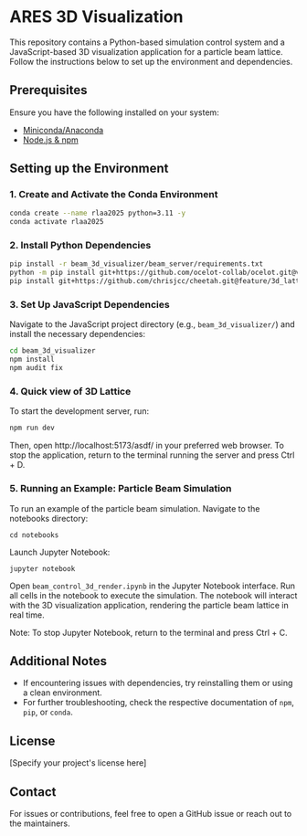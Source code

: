 # ARES 3D Visualization

This repository contains a Python-based simulation control system and a JavaScript-based 3D visualization application for a particle beam lattice. Follow the instructions below to set up the environment and dependencies.

## Prerequisites

Ensure you have the following installed on your system:
- [Miniconda/Anaconda](https://docs.conda.io/en/latest/miniconda.html)
- [Node.js & npm](https://nodejs.org/en/download/)

## Setting up the Environment

### 1. Create and Activate the Conda Environment
```bash
conda create --name rlaa2025 python=3.11 -y
conda activate rlaa2025
```

### 2. Install Python Dependencies
```bash
pip install -r beam_3d_visualizer/beam_server/requirements.txt
python -m pip install git+https://github.com/ocelot-collab/ocelot.git@v22.12.0
pip install git+https://github.com/chrisjcc/cheetah.git@feature/3d_lattice_viewer
```

### 3. Set Up JavaScript Dependencies
Navigate to the JavaScript project directory (e.g., `beam_3d_visualizer/`) and install the necessary dependencies:
```bash
cd beam_3d_visualizer
npm install
npm audit fix
```

### 4. Quick view of 3D Lattice
To start the development server, run:
```bash
npm run dev
```
Then, open http://localhost:5173/asdf/ in your preferred web browser. To stop the application, return to the terminal running the server and press Ctrl + D.

### 5. Running an Example: Particle Beam Simulation
To run an example of the particle beam simulation. Navigate to the notebooks directory:
```
cd notebooks
```

Launch Jupyter Notebook:
```
jupyter notebook
```

Open `beam_control_3d_render.ipynb` in the Jupyter Notebook interface. Run all cells in the notebook to execute the simulation. The notebook will interact with the 3D visualization application, rendering the particle beam lattice in real time.

Note: To stop Jupyter Notebook, return to the terminal and press Ctrl + C.


## Additional Notes
- If encountering issues with dependencies, try reinstalling them or using a clean environment.
- For further troubleshooting, check the respective documentation of `npm`, `pip`, or `conda`.

## License
[Specify your project's license here]

## Contact
For issues or contributions, feel free to open a GitHub issue or reach out to the maintainers.
